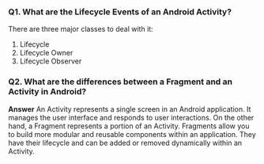 ### Q1. What are the Lifecycle Events of an Android Activity?
There are three major classes to deal with it:

1. Lifecycle
2. Lifecycle Owner
3. Lifecycle Observer


### Q2. What are the differences between a Fragment and an Activity in Android?

**Answer**
An Activity represents a single screen in an Android application. It manages the user interface and responds to user interactions. On the other hand, a Fragment represents a portion of an Activity. Fragments allow you to build more modular and reusable components within an application. They have their lifecycle and can be added or removed dynamically within an Activity.